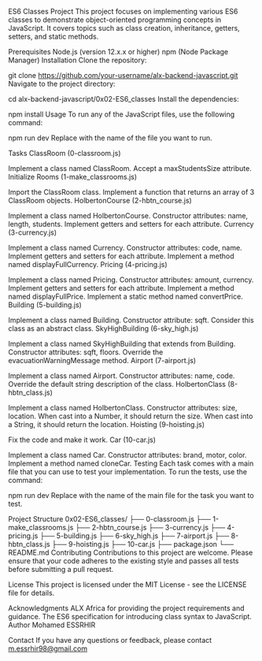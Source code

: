 ES6 Classes Project
This project focuses on implementing various ES6 classes to demonstrate object-oriented programming concepts in JavaScript. It covers topics such as class creation, inheritance, getters, setters, and static methods.

Prerequisites
Node.js (version 12.x.x or higher)
npm (Node Package Manager)
Installation
Clone the repository:

git clone https://github.com/your-username/alx-backend-javascript.git
Navigate to the project directory:

cd alx-backend-javascript/0x02-ES6_classes
Install the dependencies:

npm install
Usage
To run any of the JavaScript files, use the following command:

npm run dev <filename>
Replace <filename> with the name of the file you want to run.

Tasks
ClassRoom (0-classroom.js)

Implement a class named ClassRoom.
Accept a maxStudentsSize attribute.
Initialize Rooms (1-make_classrooms.js)

Import the ClassRoom class.
Implement a function that returns an array of 3 ClassRoom objects.
HolbertonCourse (2-hbtn_course.js)

Implement a class named HolbertonCourse.
Constructor attributes: name, length, students.
Implement getters and setters for each attribute.
Currency (3-currency.js)

Implement a class named Currency.
Constructor attributes: code, name.
Implement getters and setters for each attribute.
Implement a method named displayFullCurrency.
Pricing (4-pricing.js)

Implement a class named Pricing.
Constructor attributes: amount, currency.
Implement getters and setters for each attribute.
Implement a method named displayFullPrice.
Implement a static method named convertPrice.
Building (5-building.js)

Implement a class named Building.
Constructor attribute: sqft.
Consider this class as an abstract class.
SkyHighBuilding (6-sky_high.js)

Implement a class named SkyHighBuilding that extends from Building.
Constructor attributes: sqft, floors.
Override the evacuationWarningMessage method.
Airport (7-airport.js)

Implement a class named Airport.
Constructor attributes: name, code.
Override the default string description of the class.
HolbertonClass (8-hbtn_class.js)

Implement a class named HolbertonClass.
Constructor attributes: size, location.
When cast into a Number, it should return the size.
When cast into a String, it should return the location.
Hoisting (9-hoisting.js)

Fix the code and make it work.
Car (10-car.js)

Implement a class named Car.
Constructor attributes: brand, motor, color.
Implement a method named cloneCar.
Testing
Each task comes with a main file that you can use to test your implementation. To run the tests, use the command:

npm run dev <main-file>
Replace <main-file> with the name of the main file for the task you want to test.

Project Structure
0x02-ES6_classes/
├── 0-classroom.js
├── 1-make_classrooms.js
├── 2-hbtn_course.js
├── 3-currency.js
├── 4-pricing.js
├── 5-building.js
├── 6-sky_high.js
├── 7-airport.js
├── 8-hbtn_class.js
├── 9-hoisting.js
├── 10-car.js
├── package.json
└── README.md
Contributing
Contributions to this project are welcome. Please ensure that your code adheres to the existing style and passes all tests before submitting a pull request.

License
This project is licensed under the MIT License - see the LICENSE file for details.

Acknowledgments
ALX Africa for providing the project requirements and guidance.
The ES6 specification for introducing class syntax to JavaScript.
Author
Mohamed ESSRHIR

Contact
If you have any questions or feedback, please contact m.essrhir98@gmail.com
